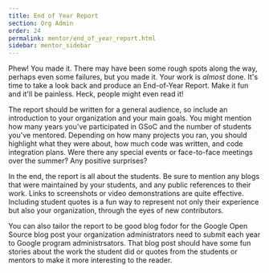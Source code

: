 ```yaml
---
title: End of Year Report
section: Org Admin
order: 24
permalink: mentor/end_of_year_report.html
sidebar: mentor_sidebar
---
```


Phew! You made it. There may have been some rough spots along the way, perhaps even some failures, but you made it. Your work is *almost* done. It's time to take a look back and produce an End-of-Year Report. Make it fun and it'll be painless. Heck, people might even read it! 

The report should be written for a general audience, so include an introduction to your organization and your main goals. You might mention how many years you've participated in GSoC and the number of students you've mentored.  Depending on how many projects you ran, you should highlight what they were about, how much code was written, and code integration plans. Were there any special events or face-to-face meetings over the summer? Any positive surprises?

In the end, the report is all about the students. Be sure to mention any blogs that were maintained by your students, and any public references to their work. Links to screenshots or video demonstrations are quite effective. Including student quotes is a fun way to represent not only their experience but also your organization, through the eyes of new contributors.

You can also tailor the report to be good blog fodor for the Google Open Source blog post your organization administrators need to submit each year to Google program administrsators. That blog post should have some fun stories about the work the student did or quotes from the students or mentors to make it more interesting to the reader.

